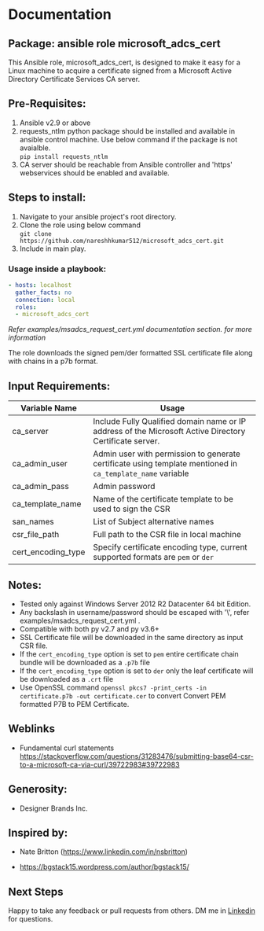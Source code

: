 # Documentation

## Package: ansible role microsoft_adcs_cert

This Ansible role, microsoft_adcs_cert, is designed to make it easy for a Linux machine to acquire a certificate signed from a Microsoft Active Directory Certificate Services CA server.

## Pre-Requisites:

 1. Ansible v2.9 or above
 2. requests_ntlm python package should be installed and available in ansible control machine. Use below command if the package is not avaialble.\
        `pip install requests_ntlm`
 3. CA server should be reachable from Ansible controller and 'https' webservices should be enabled and available.

## Steps to install:

  1. Navigate to your ansible project's root directory. 
  2. Clone the role using below command\
        `git clone https://github.com/nareshhkumar512/microsoft_adcs_cert.git`
  3. Include in main play.

### Usage inside a playbook:
```yaml
- hosts: localhost
  gather_facts: no
  connection: local
  roles:
  - microsoft_adcs_cert
 ```
  _Refer examples/msadcs_request_cert.yml documentation section. for more information_

The role downloads the signed pem/der formatted SSL certificate file along with chains in a p7b format.

## Input Requirements:
|Variable Name| Usage |
|--|--|
|ca_server| Include Fully Qualified domain name or IP address of the Microsoft Active Directory Certificate server. |
| ca_admin_user |  Admin user with permission to generate certificate using template mentioned in `ca_template_name` variable |
|ca_admin_pass| Admin password |
|ca_template_name| Name of the certificate template to be used to sign the CSR |
|san_names| List of Subject alternative names |
|csr_file_path| Full path to the CSR file in local machine |
|cert_encoding_type| Specify certificate encoding type, current supported formats are `pem` or `der` |

## Notes:

- Tested only against Windows Server 2012 R2 Datacenter 64 bit Edition.
- Any backslash in username/password should be escaped with '\\', refer examples/msadcs_request_cert.yml .
- Compatible with both py v2.7 and py v3.6+
- SSL Certificate file will be downloaded in the same directory as input CSR file.
- If the `cert_encoding_type` option is set to `pem` entire certificate chain bundle will be downloaded as a `.p7b` file
- If the `cert_encoding_type` option is set to `der` only the leaf certificate will be downloaded as a `.crt` file
- Use OpenSSL command `openssl pkcs7 -print_certs -in certificate.p7b -out certificate.cer` to convert Convert PEM formatted P7B to PEM Certificate.


## Weblinks

* Fundamental curl statements https://stackoverflow.com/questions/31283476/submitting-base64-csr-to-a-microsoft-ca-via-curl/39722983#39722983

## Generosity:

- Designer Brands Inc.

## Inspired by:

- Nate Britton (https://www.linkedin.com/in/nsbritton)

- https://bgstack15.wordpress.com/author/bgstack15/

## Next Steps
Happy to take any feedback or pull requests from others. DM me in [Linkedin](https://www.linkedin.com/in/nareshhkumar512/) for questions.